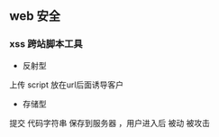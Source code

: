 ## web 安全

###  xss  跨站脚本工具

+ 反射型
 
 上传 script 放在url后面诱导客户
 
 + 存储型
  
  提交 代码字符串 保存到服务器 ，用户进入后 被动 被攻击
  
